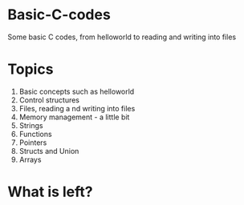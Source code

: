# Basic-C-codes
Some basic C codes, from helloworld to reading and writing into files

# Topics
1. Basic concepts such as helloworld
2. Control structures
3. Files, reading a nd writing into files
4. Memory management - a little bit
5. Strings
6. Functions
7. Pointers
8. Structs and Union
9. Arrays

# What is left?


